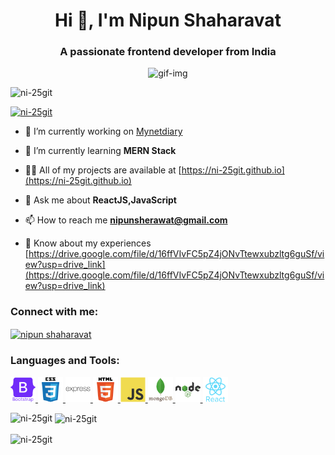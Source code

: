 <h1 align="center">Hi 👋, I'm Nipun Shaharavat</h1>
<h3 align="center">A passionate frontend developer from India</h3>

<p align="center"> <img src="https://media0.giphy.com/media/bGgsc5mWoryfgKBx1u/giphy.gif" alt="gif-img" height="100" width="300" /> </p>

<p align="left"> <img src="https://komarev.com/ghpvc/?username=ni-25git&label=Profile%20views&color=0e75b6&style=flat" alt="ni-25git" /> </p>

<p align="left"> <a href="https://github.com/ryo-ma/github-profile-trophy"><img src="https://github-profile-trophy.vercel.app/?username=ni-25git" alt="ni-25git" /></a> </p>

- 🔭 I’m currently working on [Mynetdiary](https://mynetdiarynipun.netlify.app)

- 🌱 I’m currently learning **MERN Stack**

- 👨‍💻 All of my projects are available at [https://ni-25git.github.io](https://ni-25git.github.io)

- 💬 Ask me about **ReactJS,JavaScript**

- 📫 How to reach me **nipunsherawat@gmail.com**

- 📄 Know about my experiences [https://drive.google.com/file/d/16ffVIvFC5pZ4jONvTtewxubzltg6guSf/view?usp=drive_link](https://drive.google.com/file/d/16ffVIvFC5pZ4jONvTtewxubzltg6guSf/view?usp=drive_link)

<h3 align="left">Connect with me:</h3>
<p align="left">
<a href="https://linkedin.com/in/nipun shaharavat" target="blank"><img align="center" src="https://raw.githubusercontent.com/rahuldkjain/github-profile-readme-generator/master/src/images/icons/Social/linked-in-alt.svg" alt="nipun shaharavat" height="30" width="40" /></a>
</p>

<h3 align="left">Languages and Tools:</h3>
<p align="left"> <a href="https://getbootstrap.com" target="_blank" rel="noreferrer"> <img src="https://raw.githubusercontent.com/devicons/devicon/master/icons/bootstrap/bootstrap-plain-wordmark.svg" alt="bootstrap" width="40" height="40"/> </a> <a href="https://www.w3schools.com/css/" target="_blank" rel="noreferrer"> <img src="https://raw.githubusercontent.com/devicons/devicon/master/icons/css3/css3-original-wordmark.svg" alt="css3" width="40" height="40"/> </a> <a href="https://expressjs.com" target="_blank" rel="noreferrer"> <img src="https://raw.githubusercontent.com/devicons/devicon/master/icons/express/express-original-wordmark.svg" alt="express" width="40" height="40"/> </a> <a href="https://www.w3.org/html/" target="_blank" rel="noreferrer"> <img src="https://raw.githubusercontent.com/devicons/devicon/master/icons/html5/html5-original-wordmark.svg" alt="html5" width="40" height="40"/> </a> <a href="https://developer.mozilla.org/en-US/docs/Web/JavaScript" target="_blank" rel="noreferrer"> <img src="https://raw.githubusercontent.com/devicons/devicon/master/icons/javascript/javascript-original.svg" alt="javascript" width="40" height="40"/> </a> <a href="https://www.mongodb.com/" target="_blank" rel="noreferrer"> <img src="https://raw.githubusercontent.com/devicons/devicon/master/icons/mongodb/mongodb-original-wordmark.svg" alt="mongodb" width="40" height="40"/> </a> <a href="https://nodejs.org" target="_blank" rel="noreferrer"> <img src="https://raw.githubusercontent.com/devicons/devicon/master/icons/nodejs/nodejs-original-wordmark.svg" alt="nodejs" width="40" height="40"/> </a> <a href="https://reactjs.org/" target="_blank" rel="noreferrer"> <img src="https://raw.githubusercontent.com/devicons/devicon/master/icons/react/react-original-wordmark.svg" alt="react" width="40" height="40"/> </a> </p>

<p><img align="left" src="https://github-readme-stats.vercel.app/api/top-langs?username=ni-25git&show_icons=true&locale=en&layout=compact" alt="ni-25git" /></p>

<p>&nbsp;<img align="center" src="https://github-readme-stats.vercel.app/api?username=ni-25git&show_icons=true&locale=en" alt="ni-25git" /></p>

<p><img align="center" src="https://github-readme-streak-stats.herokuapp.com/?user=ni-25git&" alt="ni-25git" /></p>

